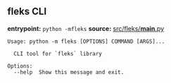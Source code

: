 

## fleks CLI



**entrypoint:** `python -mfleks`
**source:** [src/fleks/__main__.py](src/fleks/__main__.py)



```
Usage: python -m fleks [OPTIONS] COMMAND [ARGS]...

  CLI tool for `fleks` library

Options:
  --help  Show this message and exit.

```


